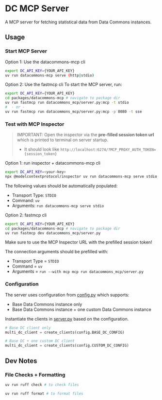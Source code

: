 # DC MCP Server

A MCP server for fetching statistical data from Data Commons instances.

## Usage


### Start MCP Server

Option 1: Use the datacommons-mcp cli
```bash
export DC_API_KEY={YOUR_API_KEY}
uv run datacommons-mcp serve (http|stdio)
```

Option 2: Use the fastmcp cli
To start the MCP server, run:
```bash
export DC_API_KEY={YOUR_API_KEY}
cd packages/datacommons-mcp # navigate to package dir
uv run fastmcp run datacommons_mcp/server.py:mcp -t stdio
#  - or -
uv run fastmcp run datacommons_mcp/server.py:mcp -p 8080 -t sse
```


### Test with MCP Inspector

> IMPORTANT: Open the inspector via the **pre-filled session token url** which is printed to terminal on server startup.
> * It should look like `http://localhost:6274/?MCP_PROXY_AUTH_TOKEN={session_token}`

Option 1: run inspector + datacommons-mcp cli
```bash
export DC_API_KEY=<your-key> 
npx @modelcontextprotocol/inspector uv run datacommons-mcp serve stdio
```

The following values should be automatically populated:

- Transport Type: `STDIO`
- Command: `uv`
- Arguments: `run datacommons-mcp serve stdio`


Option 2: fastmcp cli
```bash
export DC_API_KEY={YOUR_API_KEY}
cd packages/datacommons-mcp # navigate to package dir
uv run fastmcp dev datacommons_mcp/server.py
```

Make sure to use the MCP Inspector URL with the prefilled session token!

The connection arguments should be prefilled with:
* Transport Type = `STDIO`
* Command = `uv`
* Arguments = `run --with mcp mcp run datacommons_mcp/server.py`

### Configuration

The server uses configuration from [config.py](config.py) which supports:

- Base Data Commons instance only
- Base Data Commons instance + one custom Data Commons instance

Instantiate the clients in [server.py](server.py) based on the configuration.

```python
# Base DC client only
multi_dc_client = create_clients(config.BASE_DC_CONFIG)

# Base DC + one custom DC client
multi_dc_client = create_clients(config.CUSTOM_DC_CONFIG)
```


## Dev Notes

### File Checks + Formatting
```bash
uv run ruff check # to check files

uv run ruff format # to format files
```